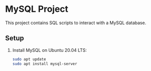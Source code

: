 # MySQL Project

This project contains SQL scripts to interact with a MySQL database.

## Setup
1. Install MySQL on Ubuntu 20.04 LTS:
   ```bash
   sudo apt update
   sudo apt install mysql-server
